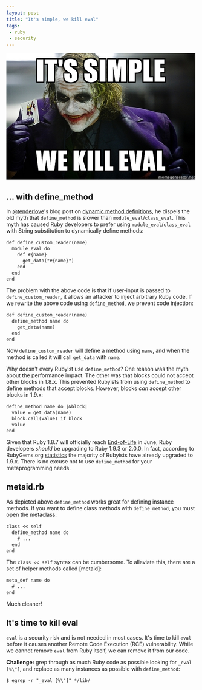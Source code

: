 ```yaml
---
layout: post
title: "It's simple, we kill eval"
tags:
 - ruby
 - security
---
```


<img class="span-18" src="/images/2013/03/07/its-simple-we-kill-eval/joker.jpg" alt="It's simple, we kill eval()"/>

## ... with define_method

In [@tenderlove]'s blog post on [dynamic method definitions][1], he dispels the
old myth that `define_method` is slower than `module_eval`/`class_eval`.
This myth has caused Ruby developers to prefer using `module_eval`/`class_eval`
with String substitution to dynamically define methods:

    def define_custom_reader(name)
      module_eval do
        def #{name}
          get_data("#{name}")
        end
      end
    end

The problem with the above code is that if user-input is passed to
`define_custom_reader`, it allows an attacker to inject arbitrary Ruby code.
If we rewrite the above code using `define_method`, we prevent code injection:

    def define_custom_reader(name)
      define_method name do
        get_data(name)
      end
    end

Now `define_custom_reader` will define a method using `name`, and when the
method is called it will call `get_data` with `name`.

Why doesn't every Rubyist use `define_method`? One reason was the myth about
the performance impact. The other was that blocks could not accept other blocks
in 1.8.x. This prevented Rubyists from using `define_method` to define methods
that accept blocks. However, blocks _can_ accept other blocks in 1.9.x:

    define_method name do |&block|
      value = get_data(name)
      block.call(value) if block
      value
    end

Given that Ruby 1.8.7 will officially reach [End-of-Life][3] in June,
Ruby developers _should_ be upgrading to Ruby 1.9.3 or 2.0.0.
In fact, according to RubyGems.org [statistics][2] the majority of Rubyists
have already upgraded to 1.9.x. There is no excuse not to use `define_method`
for your metaprogramming needs.

## metaid.rb

As depicted above `define_method` works great for defining instance methods.
If you want to define class methods with `define_method`, you must open
the metaclass:

    class << self
      define_method name do
        # ...
      end
    end

The `class << self` syntax can be cumbersome. To alleviate this, there are
a set of helper methods called [metaid]:

    meta_def name do
      # ...
    end

Much cleaner!

## It's time to kill eval

`eval` is a security risk and is not needed in most cases. It's time to kill
`eval` before it causes another Remote Code Execution (RCE) vulnerability.
While we cannot remove `eval` from Ruby itself, we can remove it from our code.

**Challenge:** grep through as much Ruby code as possible looking for
`_eval [%\"]`, and replace as many instances as possible with `define_method`:

    $ egrep -r "_eval [%\"]" */lib/

[@tenderlove]: https://twitter.com/tenderlove
[metaid.rb]: https://github.com/defunkt/metaid/blob/master/metaid.rb

[1]: http://tenderlovemaking.com/2013/03/03/dynamic_method_definitions.html
[2]: https://twitter.com/drbrain/status/301884264214065152
[3]: https://blog.engineyard.com/2012/ruby-1-8-7-and-ree-end-of-life
